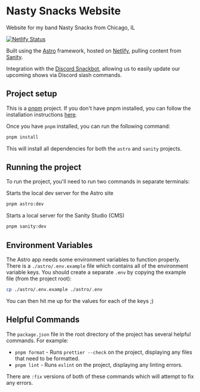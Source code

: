 # Nasty Snacks Website

Website for my band Nasty Snacks from Chicago, IL

[![Netlify Status](https://api.netlify.com/api/v1/badges/86c54fcf-c28f-47d4-a638-11413e2956c5/deploy-status)](https://app.netlify.com/sites/nastysnacks/deploys)

Built using the [Astro](https://astro.build) framework, hosted on [Netlify](https://netlify.com), pulling content from [Sanity](https://sanity.io).

Integration with the [Discord Snackbot](https://github.com/Scott2bReal/discord-snackbot),
allowing us to easily update our upcoming shows via Discord slash commands.

## Project setup

This is a [pnpm](https://pnpm.io) project. If you don't have pnpm installed, you can follow the installation instructions [here](https://pnpm.io/installation).

Once you have `pnpm` installed, you can run the following command:

```bash
pnpm install
```

This will install all dependencies for both the `astro` and `sanity` projects.

## Running the project

To run the project, you'll need to run two commands in separate terminals:

Starts the local dev server for the Astro site
```bash
pnpm astro:dev
```

Starts a local server for the Sanity Studio (CMS)
```bash
pnpm sanity:dev
```

## Environment Variables

The Astro app needs some environment variables to function properly. There is a
`./astro/.env.example` file which contains all of the environment variable
keys. You should create a separate `.env` by copying the example file (from the
project root):

```bash
cp ./astro/.env.example ./astro/.env
```

You can then hit me up for the values for each of the keys ;)

## Helpful Commands

The `package.json` file in the root directory of the project has several
helpful commands. For example:

* `pnpm format` - Runs `prettier --check` on the project, displaying any files that need to be formatted.  
* `pnpm lint` - Runs `eslint` on the project, displaying any linting errors.  

There are `:fix` versions of both of these commands which will attempt to fix any errors.
